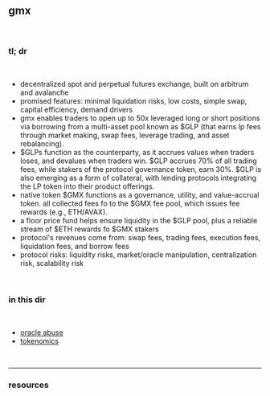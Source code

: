 ## gmx

<br>

### tl; dr

<br>

* decentralized spot and perpetual futures exchange, built on arbitrum and avalanche
* promised features: minimal liquidation risks, low costs, simple swap, capital efficiency, demand drivers
* gmx enables traders to open up to 50x leveraged long or short positions via borrowing from a multi-asset pool known as $GLP (that earns lp fees through market making, swap fees, leverage trading, and asset rebalancing).
* $GLPs function as the counterparty, as it accrues values when traders loses, and devalues when traders win. $GLP accrues 70% of all trading fees, while stakers of the protocol governance token, earn 30%. $GLP is also emerging as a form of collateral, with lending protocols integrating the LP token into their product offerings.
* native token $GMX functions as a governance, utility, and value-accrual token. all collected fees fo to the $GMX fee pool, which issues fee rewards (e.g., ETH/AVAX).
* a floor price fund helps ensure liquidity in the $GLP pool, plus a reliable stream of $ETH rewards fo $GMX stakers
* protocol's revenues come from: swap fees, trading fees, execution fees, liquidation fees, and borrow fees
* protocol risks: liquidity risks, market/oracle manipulation, centralization risk, scalability risk

<br>

### in this dir

<br>

* [oracle abuse](oracle_abuse.md)
* [tokenomics](tokenomics.md)


<br>

---

### resources

<br>


